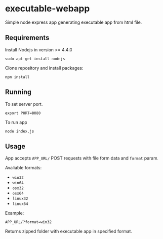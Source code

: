 # executable-webapp
Simple node express app generating executable app from html file.

## Requirements
Install Nodejs in version >= 4.4.0
```
sudo apt-get install nodejs
```

Clone repository and install packages:
```
npm install
```

## Running
To set server port.
```
export PORT=8080
```

To run app
```
node index.js
```

## Usage
App accepts ```APP_URL/``` POST requests with file form data and ```format``` param.

Avaliable formats:
* ```win32```
* ```win64```
* ```osx32```
* ```osx64```
* ```linux32```
* ```linux64```

Example:

```APP_URL/?format=win32```

Returns zipped folder with executable app in specified format.
